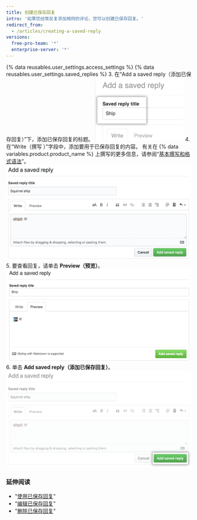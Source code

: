 ```yaml
---
title: 创建已保存回复
intro: '如果您经常反复添加相同的评论，您可以创建已保存回复。'
redirect_from:
  - /articles/creating-a-saved-reply
versions:
  free-pro-team: '*'
  enterprise-server: '*'
---
```


{% data reusables.user_settings.access_settings %}
{% data reusables.user_settings.saved_replies %}
3. 在“Add a saved reply（添加已保存回复）”下，添加已保存回复的标题。 ![已保存回复标题](/assets/images/help/settings/saved-replies-title.png)
4. 在“Write（撰写 ）”字段中，添加要用于已保存回复的内容。 有关在 {% data variables.product.product_name %} 上撰写的更多信息，请参阅“[基本撰写和格式语法](/articles/basic-writing-and-formatting-syntax)”。 ![撰写已保存回复](/assets/images/help/settings/saved-replies-settings-adding.png)
5. 要查看回复，请单击 **Preview（预览）**。 ![添加已保存回复](/assets/images/help/settings/saved-replies-preview.png)
6. 单击 **Add saved reply（添加已保存回复）**。 ![添加已保存回复](/assets/images/help/settings/saved-replies-add-button.png)

### 延伸阅读

- "[使用已保存回复](/articles/using-saved-replies)"
- "[编辑已保存回复](/articles/editing-a-saved-reply)"
- "[删除已保存回复](/articles/deleting-a-saved-reply)"
